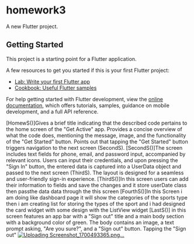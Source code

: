 # homework3

A new Flutter project.

## Getting Started

This project is a starting point for a Flutter application.

A few resources to get you started if this is your first Flutter project:

- [Lab: Write your first Flutter app](https://docs.flutter.dev/get-started/codelab)
- [Cookbook: Useful Flutter samples](https://docs.flutter.dev/cookbook)

For help getting started with Flutter development, view the
[online documentation](https://docs.flutter.dev/), which offers tutorials,
samples, guidance on mobile development, and a full API reference.

[HomewS()]Gives a brief title indicating that the described code pertains to the home screen of the "Get Active" app.
Provides a concise overview of what the code does, mentioning the message, image, and the functionality of the "Get Started" button.
Points out that tapping the "Get Started" button triggers navigation to the next screen (SecondS).
[SecondS()]The screen includes text fields for phone, email, and password input, accompanied by relevant icons. Users can input their credentials, and upon pressing the "Sign In" button, the entered data is captured into a UserData object and passed to the next screen (ThirdS). The layout is designed for a seamless and user-friendly sign-in experience.
[ThirdS()]In this screen users can add their information to fields and save the changes and it store userDate class then passthe data data through the this screen
[FourthS()]In this Screen i am doing like dashboard page it will show the categories of the sports type then  i am creating list for storing the types of the sport and i had designed the card widget with some design with the ListView widget
[LastS()] in this screen features an app bar with a "Sign out" title and a main body section with a background color of green. The body contains an image, a text prompt asking, "Are you sure?", and a "Sign out" button. Tapping the "Sign out" 
[
![Uploading Screenshot_1700493365.png…]()
](url)

 
